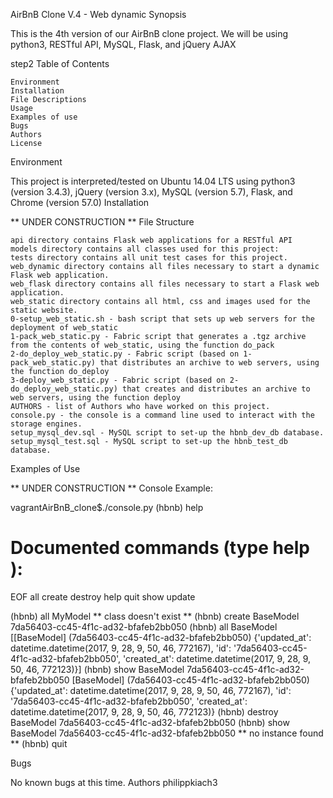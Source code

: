 AirBnB Clone V.4 - Web dynamic
Synopsis

This is the 4th version of our AirBnB clone project. We will be using python3, RESTful API, MySQL, Flask, and jQuery AJAX

step2
Table of Contents

    Environment
    Installation
    File Descriptions
    Usage
    Examples of use
    Bugs
    Authors
    License

Environment

This project is interpreted/tested on Ubuntu 14.04 LTS using python3 (version 3.4.3), jQuery (version 3.x), MySQL (version 5.7), Flask, and Chrome (version 57.0)
Installation

** UNDER CONSTRUCTION **
File Structure

    api directory contains Flask web applications for a RESTful API
    models directory contains all classes used for this project:
    tests directory contains all unit test cases for this project.
    web_dynamic directory contains all files necessary to start a dynamic Flask web application.
    web_flask directory contains all files necessary to start a Flask web application.
    web_static directory contains all html, css and images used for the static website.
    0-setup_web_static.sh - bash script that sets up web servers for the deployment of web_static
    1-pack_web_static.py - Fabric script that generates a .tgz archive from the contents of web_static, using the function do_pack
    2-do_deploy_web_static.py - Fabric script (based on 1-pack_web_static.py) that distributes an archive to web servers, using the function do_deploy
    3-deploy_web_static.py - Fabric script (based on 2-do_deploy_web_static.py) that creates and distributes an archive to web servers, using the function deploy
    AUTHORS - list of Authors who have worked on this project.
    console.py - the console is a command line used to interact with the storage engines.
    setup_mysql_dev.sql - MySQL script to set-up the hbnb_dev_db database.
    setup_mysql_test.sql - MySQL script to set-up the hbnb_test_db database.

Examples of Use

** UNDER CONSTRUCTION **
Console Example:

vagrantAirBnB_clone$./console.py
(hbnb) help

Documented commands (type help <topic>):
========================================
EOF  all  create  destroy  help  quit  show  update

(hbnb) all MyModel
** class doesn't exist **
(hbnb) create BaseModel
7da56403-cc45-4f1c-ad32-bfafeb2bb050
(hbnb) all BaseModel
[[BaseModel] (7da56403-cc45-4f1c-ad32-bfafeb2bb050) {'updated_at': datetime.datetime(2017, 9, 28, 9, 50, 46, 772167), 'id': '7da56403-cc45-4f1c-ad32-bfafeb2bb050', 'created_at': datetime.datetime(2017, 9, 28, 9, 50, 46, 772123)}]
(hbnb) show BaseModel 7da56403-cc45-4f1c-ad32-bfafeb2bb050
[BaseModel] (7da56403-cc45-4f1c-ad32-bfafeb2bb050) {'updated_at': datetime.datetime(2017, 9, 28, 9, 50, 46, 772167), 'id': '7da56403-cc45-4f1c-ad32-bfafeb2bb050', 'created_at': datetime.datetime(2017, 9, 28, 9, 50, 46, 772123)}
(hbnb) destroy BaseModel 7da56403-cc45-4f1c-ad32-bfafeb2bb050
(hbnb) show BaseModel 7da56403-cc45-4f1c-ad32-bfafeb2bb050
** no instance found **
(hbnb) quit

Bugs

No known bugs at this time.
Authors
philippkiach3
